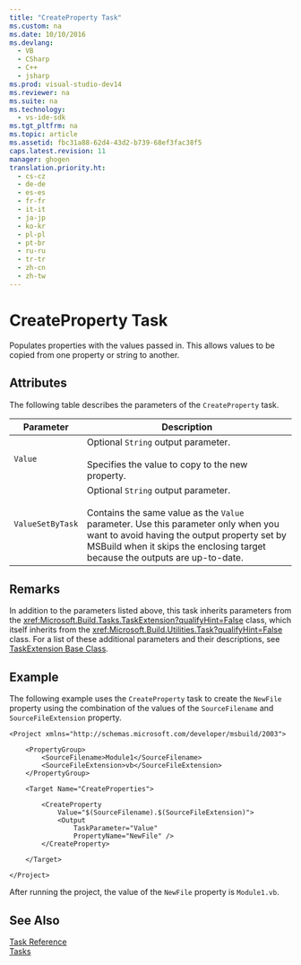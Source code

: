 ```yaml
---
title: "CreateProperty Task"
ms.custom: na
ms.date: 10/10/2016
ms.devlang: 
  - VB
  - CSharp
  - C++
  - jsharp
ms.prod: visual-studio-dev14
ms.reviewer: na
ms.suite: na
ms.technology: 
  - vs-ide-sdk
ms.tgt_pltfrm: na
ms.topic: article
ms.assetid: fbc31a88-62d4-43d2-b739-68ef3fac38f5
caps.latest.revision: 11
manager: ghogen
translation.priority.ht: 
  - cs-cz
  - de-de
  - es-es
  - fr-fr
  - it-it
  - ja-jp
  - ko-kr
  - pl-pl
  - pt-br
  - ru-ru
  - tr-tr
  - zh-cn
  - zh-tw
---
```

# CreateProperty Task
Populates properties with the values passed in. This allows values to be copied from one property or string to another.  
  
## Attributes  
 The following table describes the parameters of the `CreateProperty` task.  
  
|Parameter|Description|  
|---------------|-----------------|  
|`Value`|Optional `String` output parameter.<br /><br /> Specifies the value to copy to the new property.|  
|`ValueSetByTask`|Optional `String` output parameter.<br /><br /> Contains the same value as the `Value` parameter. Use this parameter only when you want to avoid having the output property set by MSBuild when it skips the enclosing target because the outputs are up-to-date.|  
  
## Remarks  
 In addition to the parameters listed above, this task inherits parameters from the <xref:Microsoft.Build.Tasks.TaskExtension?qualifyHint=False> class, which itself inherits from the <xref:Microsoft.Build.Utilities.Task?qualifyHint=False> class. For a list of these additional parameters and their descriptions, see [TaskExtension Base Class](../VS_IDE/TaskExtension-Base-Class.md).  
  
## Example  
 The following example uses the `CreateProperty` task to create the `NewFile` property using the combination of the values of the `SourceFilename` and `SourceFileExtension` property.  
  
```  
<Project xmlns="http://schemas.microsoft.com/developer/msbuild/2003">  
  
    <PropertyGroup>  
        <SourceFilename>Module1</SourceFilename>  
        <SourceFileExtension>vb</SourceFileExtension>  
    </PropertyGroup>  
  
    <Target Name="CreateProperties">  
  
        <CreateProperty  
            Value="$(SourceFilename).$(SourceFileExtension)">  
            <Output  
                TaskParameter="Value"  
                PropertyName="NewFile" />  
        </CreateProperty>  
  
    </Target>  
  
</Project>  
```  
  
 After running the project, the value of the `NewFile` property is `Module1.vb`.  
  
## See Also  
 [Task Reference](../VS_IDE/MSBuild-Task-Reference.md)   
 [Tasks](../VS_IDE/MSBuild-Tasks.md)